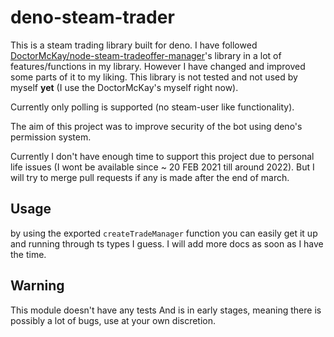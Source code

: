 # deno-steam-trader

This is a steam trading library built for deno. I have followed [DoctorMcKay/node-steam-tradeoffer-manager](https://github.com/DoctorMcKay/node-steam-tradeoffer-manager)'s library in a lot of features/functions in my library. However I have changed and improved some parts of it to my liking. This library is not tested and not used by myself **yet** (I use the DoctorMcKay's myself right now).

Currently only polling is supported (no steam-user like functionality).

The aim of this project was to improve security of the bot using deno's permission system.

Currently I don't have enough time to support this project due to personal life issues (I wont be available since ~ 20 FEB 2021 till around 2022). But I will try to merge pull requests if any is made after the end of march.

## Usage

by using the exported `createTradeManager` function you can easily get it up and running through ts types I guess. I will add more docs as soon as I have the time.

## Warning

This module doesn't have any tests And is in early stages, meaning there is possibly a lot of bugs, use at your own discretion.
